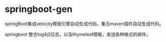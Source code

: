 # springboot-gen
springBoot集成velocity模板引擎自动生成代码，集合maven插件自动生成代码。

springboot 整合log4j2日志，以及thymeleaf模板，发送各种格式的邮件。
